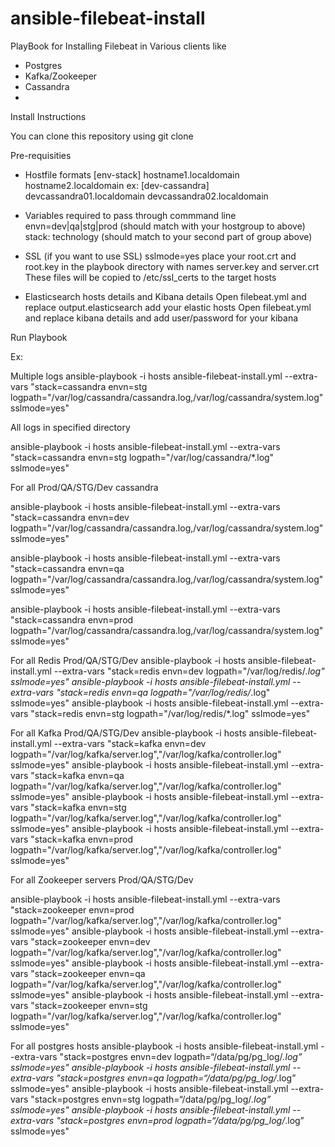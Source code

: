 # ansible-filebeat-install
PlayBook for Installing Filebeat in Various clients like
   - Postgres
   - Kafka/Zookeeper
   - Cassandra
   - 


Install Instructions

You can clone this repository using
git clone 


Pre-requisities
- Hostfile formats
  [env-stack]
  hostname1.localdomain
  hostname2.localdomain
  ex:
  [dev-cassandra]
  devcassandra01.localdomain
  devcassandra02.localdomain

- Variables required to pass through commmand line
  envn=dev|qa|stg|prod (should match with your hostgroup to above)
  stack: technology (should match to your second part of group above)

- SSL (if you want to use SSL)
  sslmode=yes
  place your root.crt and root.key in the playbook directory with names server.key and server.crt
  These files will be copied to /etc/ssl_certs to the target hosts

- Elasticsearch hosts details and Kibana details
  Open filebeat.yml and replace output.elasticsearch add your elastic hosts
  Open filebeat.yml and replace kibana details and add user/password for your kibana


Run Playbook

Ex:

Multiple logs
ansible-playbook -i hosts ansible-filebeat-install.yml --extra-vars "stack=cassandra envn=stg logpath="/var/log/cassandra/cassandra.log,/var/log/cassandra/system.log" sslmode=yes"

All logs in specified directory

ansible-playbook -i hosts ansible-filebeat-install.yml --extra-vars "stack=cassandra envn=stg logpath="/var/log/cassandra/*.log" sslmode=yes"


For all Prod/QA/STG/Dev cassandra

ansible-playbook -i hosts ansible-filebeat-install.yml --extra-vars "stack=cassandra envn=dev logpath="/var/log/cassandra/cassandra.log,/var/log/cassandra/system.log" sslmode=yes"
 
ansible-playbook -i hosts ansible-filebeat-install.yml --extra-vars "stack=cassandra envn=qa logpath="/var/log/cassandra/cassandra.log,/var/log/cassandra/system.log" sslmode=yes"

ansible-playbook -i hosts ansible-filebeat-install.yml --extra-vars "stack=cassandra envn=prod logpath="/var/log/cassandra/cassandra.log,/var/log/cassandra/system.log" sslmode=yes"

For all Redis Prod/QA/STG/Dev
ansible-playbook -i hosts ansible-filebeat-install.yml --extra-vars "stack=redis envn=dev logpath="/var/log/redis/*.log" sslmode=yes"
ansible-playbook -i hosts ansible-filebeat-install.yml --extra-vars "stack=redis envn=qa logpath="/var/log/redis/*.log" sslmode=yes"
ansible-playbook -i hosts ansible-filebeat-install.yml --extra-vars "stack=redis envn=stg logpath="/var/log/redis/*.log" sslmode=yes"

For all Kafka Prod/QA/STG/Dev
ansible-playbook -i hosts ansible-filebeat-install.yml --extra-vars "stack=kafka envn=dev logpath="/var/log/kafka/server.log","/var/log/kafka/controller.log" sslmode=yes"
ansible-playbook -i hosts ansible-filebeat-install.yml --extra-vars "stack=kafka envn=qa logpath="/var/log/kafka/server.log","/var/log/kafka/controller.log" sslmode=yes"
ansible-playbook -i hosts ansible-filebeat-install.yml --extra-vars "stack=kafka envn=stg logpath="/var/log/kafka/server.log","/var/log/kafka/controller.log" sslmode=yes"
ansible-playbook -i hosts ansible-filebeat-install.yml --extra-vars "stack=kafka envn=prod logpath="/var/log/kafka/server.log","/var/log/kafka/controller.log" sslmode=yes"

For all Zookeeper servers Prod/QA/STG/Dev

ansible-playbook -i hosts ansible-filebeat-install.yml --extra-vars "stack=zookeeper envn=prod logpath="/var/log/kafka/server.log","/var/log/kafka/controller.log" sslmode=yes"
ansible-playbook -i hosts ansible-filebeat-install.yml --extra-vars "stack=zookeeper envn=dev logpath="/var/log/kafka/server.log","/var/log/kafka/controller.log" sslmode=yes"
ansible-playbook -i hosts ansible-filebeat-install.yml --extra-vars "stack=zookeeper envn=qa logpath="/var/log/kafka/server.log","/var/log/kafka/controller.log" sslmode=yes"
ansible-playbook -i hosts ansible-filebeat-install.yml --extra-vars "stack=zookeeper envn=stg logpath="/var/log/kafka/server.log","/var/log/kafka/controller.log" sslmode=yes"

For all postgres hosts
ansible-playbook -i hosts ansible-filebeat-install.yml --extra-vars "stack=postgres envn=dev logpath=“/data/pg/pg_log/*.log” sslmode=yes"
ansible-playbook -i hosts ansible-filebeat-install.yml --extra-vars "stack=postgres envn=qa logpath=“/data/pg/pg_log/*.log” sslmode=yes"
ansible-playbook -i hosts ansible-filebeat-install.yml --extra-vars "stack=postgres envn=stg logpath=“/data/pg/pg_log/*.log” sslmode=yes"
ansible-playbook -i hosts ansible-filebeat-install.yml --extra-vars "stack=postgres envn=prod logpath=“/data/pg/pg_log/*.log” sslmode=yes"
